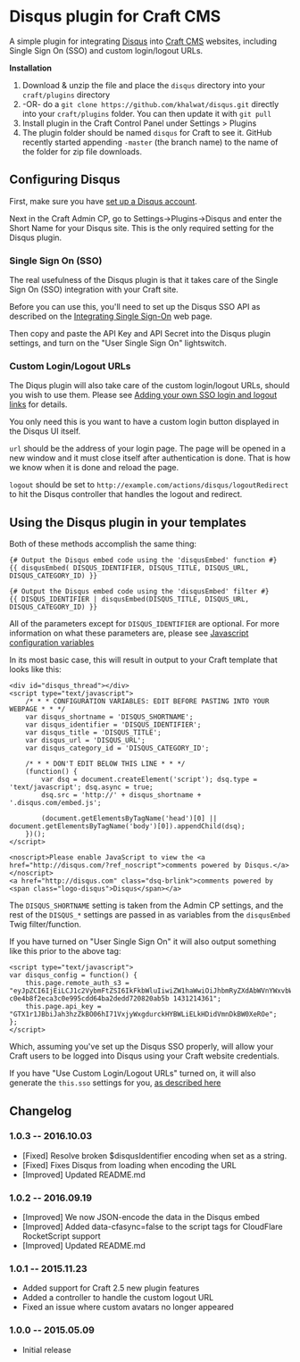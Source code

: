 # Disqus plugin for Craft CMS

A simple plugin for integrating [Disqus](https://disqus.com) into [Craft CMS](http://buildwithcraft.com) websites, including Single Sign On (SSO) and custom login/logout URLs.

**Installation**

1. Download & unzip the file and place the `disqus` directory into your `craft/plugins` directory
2.  -OR- do a `git clone https://github.com/khalwat/disqus.git` directly into your `craft/plugins` folder.  You can then update it with `git pull`
3. Install plugin in the Craft Control Panel under Settings > Plugins
4. The plugin folder should be named `disqus` for Craft to see it.  GitHub recently started appending `-master` (the branch name) to the name of the folder for zip file downloads.

## Configuring Disqus

First, make sure you have [set up a Disqus account](https://disqus.com/websites/).

Next in the Craft Admin CP, go to Settings->Plugins->Disqus and enter the Short Name for your Disqus site.  This is the only required setting for the Disqus plugin.

### Single Sign On (SSO)

The real usefulness of the Disqus plugin is that it takes care of the Single Sign On (SSO) integration with your Craft site.

Before you can use this, you'll need to set up the Disqus SSO API as described on the [Integrating Single Sign-On](https://help.disqus.com/customer/portal/articles/236206-integrating-single-sign-on) web page.

Then copy and paste the API Key and API Secret into the Disqus plugin settings, and turn on the "User Single Sign On" lightswitch.

### Custom Login/Logout URLs

The Diqus plugin will also take care of the custom login/logout URLs, should you wish to use them.  Please see [Adding your own SSO login and logout links](https://help.disqus.com/customer/portal/articles/236206-integrating-single-sign-on#sso-login) for details.

You only need this is you want to have a custom login button displayed in the Disqus UI itself.  

`url` should be the address of your login page. The page will be opened in a new window and it must close itself after authentication is done. That is how we know when it is done and reload the page.

`logout` should be set to `http://example.com/actions/disqus/logoutRedirect` to hit the Disqus controller that handles the logout and redirect.

## Using the Disqus plugin in your templates

Both of these methods accomplish the same thing:

	{# Output the Disqus embed code using the 'disqusEmbed' function #}
    {{ disqusEmbed( DISQUS_IDENTIFIER, DISQUS_TITLE, DISQUS_URL, DISQUS_CATEGORY_ID) }}
    
	{# Output the Disqus embed code using the 'disqusEmbed' filter #}
    {{ DISQUS_IDENTIFIER | disqusEmbed(DISQUS_TITLE, DISQUS_URL, DISQUS_CATEGORY_ID) }}

All of the parameters except for `DISQUS_IDENTIFIER` are optional.  For more information on what these parameters are, please see [Javascript configuration variables](https://help.disqus.com/customer/portal/articles/472098-javascript-configuration-variables)

In its most basic case, this will result in output to your Craft template that looks like this:

	<div id="disqus_thread"></div>
	<script type="text/javascript">
	    /* * * CONFIGURATION VARIABLES: EDIT BEFORE PASTING INTO YOUR WEBPAGE * * */
	    var disqus_shortname = 'DISQUS_SHORTNAME';
	    var disqus_identifier = 'DISQUS_IDENTIFIER';
	    var disqus_title = 'DISQUS_TITLE';
	    var disqus_url = 'DISQUS_URL';
	    var disqus_category_id = 'DISQUS_CATEGORY_ID';
	    
	    /* * * DON'T EDIT BELOW THIS LINE * * */
	    (function() {
	        var dsq = document.createElement('script'); dsq.type = 'text/javascript'; dsq.async = true;
	        dsq.src = 'http://' + disqus_shortname + '.disqus.com/embed.js';
	
	        (document.getElementsByTagName('head')[0] || document.getElementsByTagName('body')[0]).appendChild(dsq);
	    })();
	</script>
	
	<noscript>Please enable JavaScript to view the <a href="http://disqus.com/?ref_noscript">comments powered by Disqus.</a></noscript>
	<a href="http://disqus.com" class="dsq-brlink">comments powered by <span class="logo-disqus">Disqus</span></a>

The `DISQUS_SHORTNAME` setting is taken from the Admin CP settings, and the rest of the `DISQUS_*` settings are passed in as variables from the `disqusEmbed` Twig filter/function.

If you have turned on "User Single Sign On" it will also output something like this prior to the above tag:

	<script type="text/javascript">
	var disqus_config = function() {
	    this.page.remote_auth_s3 = "eyJpZCI6IjEiLCJ1c2VybmFtZSI6IkFkbWluIiwiZW1haWwiOiJhbmRyZXdAbWVnYWxvbWFuaWFjLmNvbSJ9 c0e4b8f2eca3c0e995cdd64ba2dedd720820ab5b 1431214361";
	    this.page.api_key = "GTX1r1JBbiJah3hzZkBO06hI71VxjyWxgdurckHYBWLiELkHDidVmnDkBW0XeROe";
	};
	</script>
	
Which, assuming you've set up the Disqus SSO properly, will allow your Craft users to be logged into Disqus using your Craft website credentials.

If you have "Use Custom Login/Logout URLs" turned on, it will also generate the `this.sso` settings for you, [as described here](https://help.disqus.com/customer/portal/articles/236206-integrating-single-sign-on#sso-login)

## Changelog

### 1.0.3 -- 2016.10.03

* [Fixed] Resolve broken $disqusIdentifier encoding when set as a string.
* [Fixed] Fixes Disqus from loading when encoding the URL
* [Improved] Updated README.md

### 1.0.2 -- 2016.09.19

* [Improved] We now JSON-encode the data in the Disqus embed
* [Improved] Added data-cfasync=false to the script tags for CloudFlare RocketScript support
* [Improved] Updated README.md

### 1.0.1 -- 2015.11.23

* Added support for Craft 2.5 new plugin features
* Added a controller to handle the custom logout URL
* Fixed an issue where custom avatars no longer appeared

### 1.0.0 -- 2015.05.09

* Initial release

